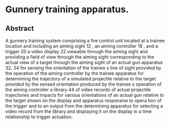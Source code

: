 # Gunnery training apparatus.

## Abstract
A gunnery training system comprising a fire control unit located at a trainee location and including an aiming sight 12 , an aiming controller 18 , and a trigger 20 a video display 22 viewable through the aiming sight and providing a field of view through the aiming sight corresponding to the actual view of a target through the aiming sight of an actual gun apparatus 32, 34 for sensing the orientation of the trainee s line of sight provided by the operation of the aiming controller by the trainee apparatus for determining the trajectory of a simulated projectile relative to the target provided by the sensed orientation produced by the trainee s operation of the aiming controller a library 44 of video records of actual projectile trajectories and impacts for various orientations of an actual gun relative to the target shown on the display and apparatus responsive to opera tion of the trigger and to an output from the determining apparatus for selecting a video record from the library and displaying it on the display in a time relationship to trigger actuation.